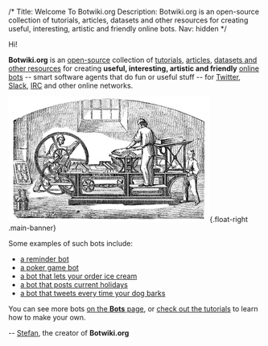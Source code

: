 /*
Title: Welcome To Botwiki.org
Description: Botwiki.org is an open-source collection of tutorials, articles, datasets and other resources for creating useful, interesting, artistic and friendly online bots.
Nav: hidden
*/

Hi!

**Botwiki.org** is an [open-source](https://github.com/botwiki/botwiki.org) collection of [tutorials](tutorials/), [articles](articles/), [datasets and other resources](resources/) for creating **useful, interesting, artistic and friendly** [online bots](bots/) -- smart software agents that do fun or useful stuff -- for [Twitter](https://twitter.com/), [Slack](https://slack.com/), [IRC](https://en.wikipedia.org/wiki/Internet_Relay_Chat) and other online networks.

![Marinoni printing press](/content/images/illustrations/marinoni-printing-press.png){.float-right .main-banner}

Some examples of such bots include:

- [a reminder bot](bots/twitterbots/mnemosynetron)
- [a poker game bot](bots/slackbots/slack-poker-bot)
- [a bot that lets your order ice cream](bots/slackbots/large)
- [a bot that posts current holidays](bots/twitterbots/holidaybot4000)
- [a bot that tweets every time your dog barks](bots/twitterbots/OliverBarkBark)

You can see more bots [on the **Bots** page](bots/), or [check out the tutorials](tutorials/) to learn how to make your own.

-- [Stefan](https://twitter.com/fourtonfish), the creator of **Botwiki.org**
